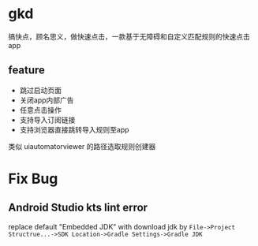# gkd

搞快点，顾名思义，做快速点击，一款基于无障碍和自定义匹配规则的快速点击app

## feature

- 跳过启动页面
- 关闭app内部广告
- 任意点击操作
- 支持导入订阅链接
- 支持浏览器直接跳转导入规则至app

类似 uiautomatorviewer 的路径选取规则创建器

# Fix Bug

## Android Studio kts lint error

replace default "Embedded JDK" with download jdk by `File->Project Structrue...->SDK Location->Gradle Settings->Gradle JDK`

